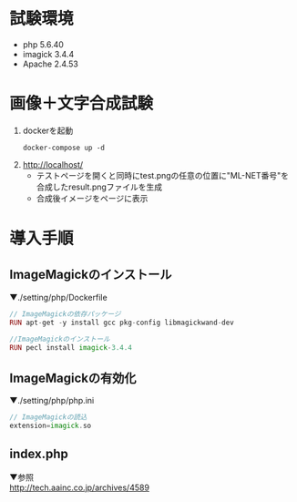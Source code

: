 # 試験環境
  - php 5.6.40
  - imagick 3.4.4
  - Apache 2.4.53

# 画像＋文字合成試験
1. dockerを起動
    ```
    docker-compose up -d
    ```
2. [http://localhost/](http://localhost/)  
   - テストページを開くと同時にtest.pngの任意の位置に"ML-NET番号"を合成したresult.pngファイルを生成
   - 合成後イメージをページに表示


# 導入手順
## ImageMagickのインストール
▼./setting/php/Dockerfile
```php
// ImageMagickの依存パッケージ
RUN apt-get -y install gcc pkg-config libmagickwand-dev

//ImageMagickのインストール
RUN pecl install imagick-3.4.4
```
## ImageMagickの有効化
▼./setting/php/php.ini
```php
// ImageMagickの読込
extension=imagick.so
```
## index.php
▼参照  
http://tech.aainc.co.jp/archives/4589
